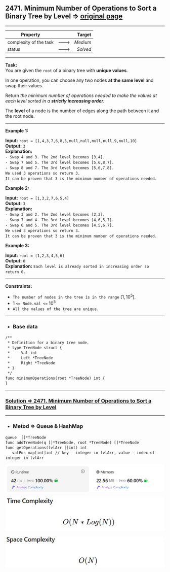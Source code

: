 ## 2471. Minimum Number of Operations to Sort a Binary Tree by Level => [original page](https://leetcode.com/problems/minimum-number-of-operations-to-sort-a-binary-tree-by-level/description/ "https://leetcode.com/problems/minimum-number-of-operations-to-sort-a-binary-tree-by-level/description/")

---
| Property               |      |   Target |              
|------------------------|:----:|---------:|
| complexity of the task | ---> | _Medium_ |
| status                 | ---> | _Solved_ |

---
**Task:**  
You are given the `root` of a binary tree with **unique values**.

In one operation, you can choose any two nodes **at the same level** and swap their values.

Return _the minimum number of operations needed to make the values at each level sorted in a **strictly increasing order**._

The **level** of a node is the number of edges along the path between it and the root node.

---
**Example 1:**

**Input:** `root = [1,4,3,7,6,8,5,null,null,null,null,9,null,10]`  
**Output:** `3`  
**Explanation:**  
`- Swap 4 and 3. The 2nd level becomes [3,4].`  
`- Swap 7 and 5. The 3rd level becomes [5,6,8,7].`  
`- Swap 8 and 7. The 3rd level becomes [5,6,7,8].`  
`We used 3 operations so return 3.`  
`It can be proven that 3 is the minimum number of operations needed.`  

**Example 2:**

**Input:** `root = [1,3,2,7,6,5,4]`  
**Output:** `3`  
**Explanation:**  
`- Swap 3 and 2. The 2nd level becomes [2,3].`  
`- Swap 7 and 4. The 3rd level becomes [4,6,5,7].`  
`- Swap 6 and 5. The 3rd level becomes [4,5,6,7].`  
`We used 3 operations so return 3.`  
`It can be proven that 3 is the minimum number of operations needed.`  

**Example 3:**

**Input:** `root = [1,2,3,4,5,6]`  
**Output:** `0`  
**Explanation:** `Each level is already sorted in increasing order so return 0.`  

---
**Constraints:**

   * `The number of nodes in the tree is in the range` $[1, 10^5].$
   * $1$ `<= Node.val <=` $10^5$
   * `All the values of the tree are unique.`
 
---
* ### Base data

```Golang
/**
 * Definition for a binary tree node.
 * type TreeNode struct {
 *     Val int
 *     Left *TreeNode
 *     Right *TreeNode
 * }
 */
func minimumOperations(root *TreeNode) int {	
}
```

---
### [Solution => 2471. Minimum Number of Operations to Sort a Binary Tree by Level](https://github.com/Ekvo/Leetcode-problems/blob/main/Leetcode-Problems-List/2471-Minimum-Number-of-Operations-to-Sort-a-Binary-Tree-by-Level/leetcodetwofoursevenone.go "https://github.com/Ekvo/Leetcode-problems/blob/main/Leetcode-Problems-List/2471-Minimum-Number-of-Operations-to-Sort-a-Binary-Tree-by-Level/leetcodetwofoursevenone.go")

---
* ### Metod => Queue & HashMap  
```Golang
queue  []*TreeNode
func addTreeNode(q []*TreeNode, root *TreeNode) []*TreeNode
func getOperations(lvlArr []int) int
   valPos map[int]int // key - integer in lvlArr, value - index of integer in lvlArr
```

![submit](https://github.com/Ekvo/Leetcode-problems/blob/main/Leetcode-Problems-Submit-Screenshots/2471_Minimum_Number_of_Operations_to_Sort_a_Binary_Tree_by_Level.jpg)

![submit](https://github.com/Ekvo/Leetcode-problems/blob/main/Leetcode-Problems-Submit-Screenshots/2471_Minimum_Number_of_Operations_to_Sort_a_Binary_Tree_by_Level_Time.jpg)

![submit](https://github.com/Ekvo/Leetcode-problems/blob/main/Leetcode-Problems-Submit-Screenshots/2471_Minimum_Number_of_Operations_to_Sort_a_Binary_Tree_by_Level_Space.jpg)
